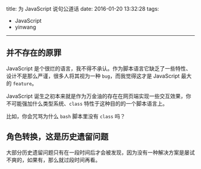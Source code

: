 title: 为 JavaScript 说句公道话
date: 2016-01-20 13:32:28
tags:
  - JavaScript
  - yinwang

---
## 并不存在的原罪

JavaScript 是个很烂的语言，我不得不承认。作为脚本语言它缺乏了一些特性、设计不是那么严谨，很多人将其视为一种 `bug`，而我觉得这才是 JavaScript 最大的 `feature`。

JavaScript 诞生之初本来就是作为万金油的存在在网页端实现一些交互效果，你不可能强加什么类型系统、`class` 特性于这种目的的一个脚本语言上。

比如，你会咒骂为什么 `bash` 脚本里没有 `class` 吗？

## 角色转换，这是历史遗留问题

大部分历史遗留问题只有在一段时间后才会被发现，因为没有一种解决方案是屡试不爽的，如果有，那么就过段时间再看。